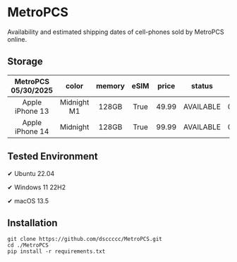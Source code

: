 # MetroPCS
Availability and estimated shipping dates of cell-phones sold by MetroPCS online.
## Storage
|MetroPCS 05/30/2025|color|memory|eSIM|price|status|shipping from|shipping to|
|:--:|:--:|:--:|:--:|:--:|:--:|:--:|:--:|
|Apple iPhone 13|Midnight M1|128GB|True|49.99|AVAILABLE|05/30/2025|06/02/2025|
|Apple iPhone 14|Midnight|128GB|True|99.99|AVAILABLE|05/30/2025|06/02/2025|

## Tested Environment
✔ Ubuntu 22.04

✔ Windows 11 22H2

✔ macOS 13.5
## Installation
```
git clone https://github.com/dsccccc/MetroPCS.git
cd ./MetroPCS
pip install -r requirements.txt
```
